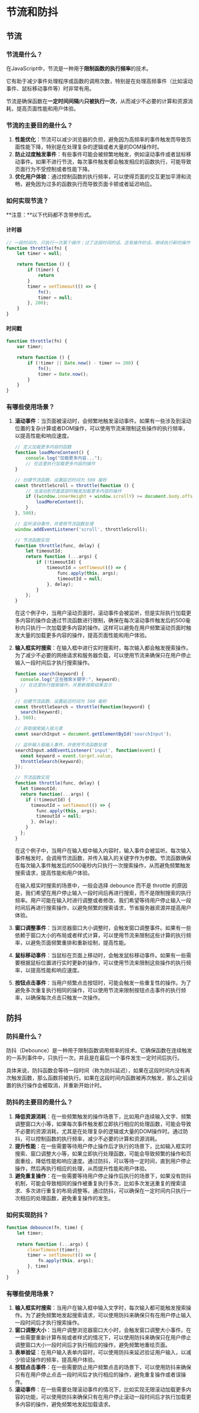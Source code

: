 # 节流和防抖

## 节流

### 节流是什么？

在JavaScript中，节流是一种用于**限制函数的执行频率**的技术。

它有助于减少事件处理程序或函数的调用次数，特别是在处理高频事件（比如滚动事件、鼠标移动事件等）时非常有用。

节流是确保函数在**一定时间间隔**内**只被执行一次**，从而减少不必要的计算和资源消耗，提高页面性能和用户体验。



### 节流的主要目的是什么？

1. **性能优化**：节流可以减少浏览器的负担，避免因为高频率的事件触发而导致页面性能下降，特别是在处理复杂的逻辑或者大量的DOM操作时。
2. **防止过度触发事件**：有些事件可能会被频繁地触发，例如滚动事件或者鼠标移动事件。如果不进行节流，每次事件触发都会触发相应的函数执行，可能导致页面行为不受控制或者性能下降。
3. **优化用户体验**：通过控制函数的执行频率，可以使得页面的交互更加平滑和流畅，避免因为过多的函数执行而导致页面卡顿或者延迟响应。



### 如何实现节流？

**注意：**以下代码都不含带参形式。

#### 计时器

```javascript
// 一段时间内，只执行一次某个操作；过了这段时间的话，还有操作的话，继续执行新的操作
function throttle(fn) {
    let timer = null;

    return function () {
        if (timer) {
            return
        }
        timer = setTimeout(() => {
            fn();
            timer = null;
        }, 200);
    }
}
```



#### 时间戳

```javascript
function throttle(fn) {
    var timer;

    return function () {
        if (!timer || Date.now() - timer >= 200) {
            fn();
            timer = Date.now();
        }
    }
}
```



### 有哪些使用场景？

1. **滚动事件**：当页面被滚动时，会频繁地触发滚动事件。如果有一些涉及到滚动位置的复杂计算或者DOM操作，可以使用节流来限制这些操作的执行频率，以提高性能和响应速度。

   ```javascript
   // 定义加载更多内容的函数
   function loadMoreContent() {
       console.log("加载更多内容...");
       // 在这里执行加载更多内容的操作
   }
   
   // 创建节流函数，设置延迟时间为 500 毫秒
   const throttleScroll = throttle(function () {
       // 当滚动到页面底部时触发加载更多内容的操作
       if ((window.innerHeight + window.scrollY) >= document.body.offsetHeight) {
           loadMoreContent();
       }
   }, 500);
   
   // 监听滚动事件，并使用节流函数处理
   window.addEventListener('scroll', throttleScroll);
   
   // 节流函数实现
   function throttle(func, delay) {
       let timeoutId;
       return function (...args) {
           if (!timeoutId) {
               timeoutId = setTimeout(() => {
                   func.apply(this, args);
                   timeoutId = null;
               }, delay);
           }
       };
   }
   ```

   在这个例子中，当用户滚动页面时，滚动事件会被监听，但是实际执行加载更多内容的操作会通过节流函数进行限制，确保在每次滚动事件触发后的500毫秒内只执行一次加载更多内容的操作。这样可以避免在用户频繁滚动页面时触发大量的加载更多内容的操作，提高页面性能和用户体验。

   

2. **输入框实时搜索**：在输入框中进行实时搜索时，每次输入都会触发搜索操作。为了减少不必要的网络请求和服务器负载，可以使用节流来确保只在用户停止输入一段时间后才执行搜索操作。

   ```javascript
   function search(keyword) {
     console.log("正在搜索关键字:", keyword);
     // 在这里执行搜索操作，并更新搜索结果显示
   }
   
   // 创建节流函数，设置延迟时间为 500 毫秒
   const throttleSearch = throttle(function(keyword) {
     search(keyword);
   }, 500);
   
   // 获取搜索输入框元素
   const searchInput = document.getElementById('searchInput');
   
   // 监听输入框输入事件，并使用节流函数处理
   searchInput.addEventListener('input', function(event) {
     const keyword = event.target.value;
     throttleSearch(keyword);
   });
   
   // 节流函数实现
   function throttle(func, delay) {
     let timeoutId;
     return function(...args) {
       if (!timeoutId) {
         timeoutId = setTimeout(() => {
           func.apply(this, args);
           timeoutId = null;
         }, delay);
       }
     };
   }
   ```

   在这个例子中，当用户在输入框中输入内容时，输入事件会被监听。每次输入事件触发时，会调用节流函数，并传入输入的关键字作为参数。节流函数确保在每次输入事件触发后的500毫秒内只执行一次搜索操作，从而避免频繁触发搜索请求，提高性能和用户体验。

   在输入框实时搜索的场景中，一般会选择 debounce 而不是 throttle 的原因是，我们希望在用户停止输入一段时间后再进行搜索，而不是限制搜索的执行频率。用户可能在输入时进行调整或者修改，我们希望等待用户停止输入一段时间后再进行搜索操作，以避免频繁的搜索请求，节省服务器资源并提高用户体验。

   

3. **窗口调整事件**：当浏览器窗口大小调整时，会触发窗口调整事件。如果有一些依赖于窗口大小的布局或者样式计算，可以使用节流来限制这些计算的执行频率，以避免页面频繁重排和重新绘制，提高性能。

   

4. **鼠标移动事件**：当鼠标在页面上移动时，会触发鼠标移动事件。如果有一些需要根据鼠标位置进行实时更新的操作，可以使用节流来限制这些操作的执行频率，以提高性能和响应速度。

   

5. **按钮点击事件**：当用户频繁点击按钮时，可能会触发一些重复性的操作。为了避免多次重复执行相同的操作，可以使用节流来限制按钮点击事件的执行频率，以确保每次点击只触发一次操作。



## 防抖

### 防抖是什么？

防抖（Debounce）是一种用于限制函数调用频率的技术。它确保函数在连续触发的一系列事件中，只执行一次，并且是在最后一个事件发生一定时间后执行。

具体来说，防抖函数会等待一段时间（称为防抖延迟），如果在这段时间内没有再次触发函数，那么函数将被执行。如果在这段时间内函数被再次触发，那么之前设置的执行操作会被取消，并重新开始计时。



### 防抖的主要目的是什么？

1. **降低资源消耗**：在一些频繁触发的操作场景下，比如用户连续输入文字、频繁调整窗口大小等，如果每次事件触发都立即执行相应的处理函数，可能会导致不必要的资源消耗，尤其是在处理复杂的逻辑或大量的DOM操作时。通过防抖，可以控制函数的执行频率，减少不必要的计算和资源消耗。
2. **提升性能**：在一些需要等待用户停止操作后才执行的场景下，比如输入框实时搜索、窗口调整大小等，如果立即执行处理函数，可能会导致频繁的操作和页面重绘，降低性能和响应速度。通过防抖，可以等待一定时间，直到用户停止操作，然后再执行相应的处理，从而提升性能和用户体验。
3. **避免重复操作**：在一些需要等待用户停止操作后执行的场景下，如果没有防抖机制，可能会导致相同的操作被重复执行多次，比如多次发送重复的搜索请求、多次进行重复的布局调整等。通过防抖，可以确保在一定时间内只执行一次相应的处理函数，避免重复操作的发生。



### 如何实现防抖？

```javascript
function debounce(fn, time) {
    let timer;
    
    return function (...args) {
        clearTimeout(timer);
        timer = setTimeout(() => {
            fn.apply(this, args);
        }, time)
    }
}
```



### 有哪些使用场景？

1. **输入框实时搜索**：当用户在输入框中输入文字时，每次输入都可能触发搜索操作。为了避免频繁地发起搜索请求，可以使用防抖来确保只有在用户停止输入一段时间后才执行搜索操作。
2. **窗口调整大小**：当用户调整浏览器窗口大小时，会触发窗口调整大小事件。在一些需要重新计算布局或者样式的情况下，可以使用防抖来确保只在用户停止调整窗口大小一段时间后才执行相应的操作，避免频繁地重绘页面。
3. **表单验证**：在用户输入表单内容时，可以使用防抖来延迟验证用户输入，以减少验证操作的频率，提高用户体验。
4. **按钮点击事件**：在一些需要防止用户频繁点击的场景下，可以使用防抖来确保只有在用户停止点击一段时间后才执行相应的操作，避免重复操作或者误操作。
5. **滚动事件**：在一些需要处理滚动事件的情况下，比如实现无限滚动加载更多内容的功能，可以使用防抖来确保只有在用户停止滚动一段时间后才执行加载更多内容的操作，避免频繁地发起加载请求。
